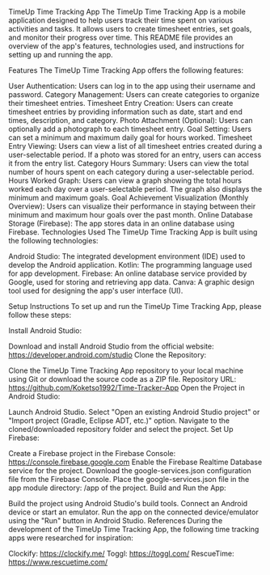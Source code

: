 TimeUp Time Tracking App
The TimeUp Time Tracking App is a mobile application designed to help users track their time spent on various activities and tasks. It allows users to create timesheet entries, set goals, and monitor their progress over time. This README file provides an overview of the app's features, technologies used, and instructions for setting up and running the app.

Features
The TimeUp Time Tracking App offers the following features:

User Authentication: Users can log in to the app using their username and password.
Category Management: Users can create categories to organize their timesheet entries.
Timesheet Entry Creation: Users can create timesheet entries by providing information such as date, start and end times, description, and category.
Photo Attachment (Optional): Users can optionally add a photograph to each timesheet entry.
Goal Setting: Users can set a minimum and maximum daily goal for hours worked.
Timesheet Entry Viewing: Users can view a list of all timesheet entries created during a user-selectable period. If a photo was stored for an entry, users can access it from the entry list.
Category Hours Summary: Users can view the total number of hours spent on each category during a user-selectable period.
Hours Worked Graph: Users can view a graph showing the total hours worked each day over a user-selectable period. The graph also displays the minimum and maximum goals.
Goal Achievement Visualization (Monthly Overview): Users can visualize their performance in staying between their minimum and maximum hour goals over the past month.
Online Database Storage (Firebase): The app stores data in an online database using Firebase.
Technologies Used
The TimeUp Time Tracking App is built using the following technologies:

Android Studio: The integrated development environment (IDE) used to develop the Android application.
Kotlin: The programming language used for app development.
Firebase: An online database service provided by Google, used for storing and retrieving app data.
Canva: A graphic design tool used for designing the app's user interface (UI).

Setup Instructions
To set up and run the TimeUp Time Tracking App, please follow these steps:

Install Android Studio:

Download and install Android Studio from the official website: https://developer.android.com/studio
Clone the Repository:

Clone the TimeUp Time Tracking App repository to your local machine using Git or download the source code as a ZIP file.
Repository URL: https://github.com/Koketso1992/Time-Tracker-App
Open the Project in Android Studio:

Launch Android Studio.
Select "Open an existing Android Studio project" or "Import project (Gradle, Eclipse ADT, etc.)" option.
Navigate to the cloned/downloaded repository folder and select the project.
Set Up Firebase:

Create a Firebase project in the Firebase Console: https://console.firebase.google.com
Enable the Firebase Realtime Database service for the project.
Download the google-services.json configuration file from the Firebase Console.
Place the google-services.json file in the app module directory: /app of the project.
Build and Run the App:

Build the project using Android Studio's build tools.
Connect an Android device or start an emulator.
Run the app on the connected device/emulator using the "Run" button in Android Studio.
References
During the development of the TimeUp Time Tracking App, the following time tracking apps were researched for inspiration:

Clockify: https://clockify.me/
Toggl: https://toggl.com/
RescueTime: https://www.rescuetime.com/



